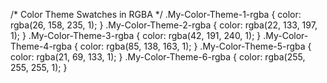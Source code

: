 /* Color Theme Swatches in RGBA */
.My-Color-Theme-1-rgba { color: rgba(26, 158, 235, 1); }
.My-Color-Theme-2-rgba { color: rgba(22, 133, 197, 1); }
.My-Color-Theme-3-rgba { color: rgba(42, 191, 240, 1); }
.My-Color-Theme-4-rgba { color: rgba(85, 138, 163, 1); }
.My-Color-Theme-5-rgba { color: rgba(21, 69, 133, 1); }
.My-Color-Theme-6-rgba { color: rgba(255, 255, 255, 1); }
